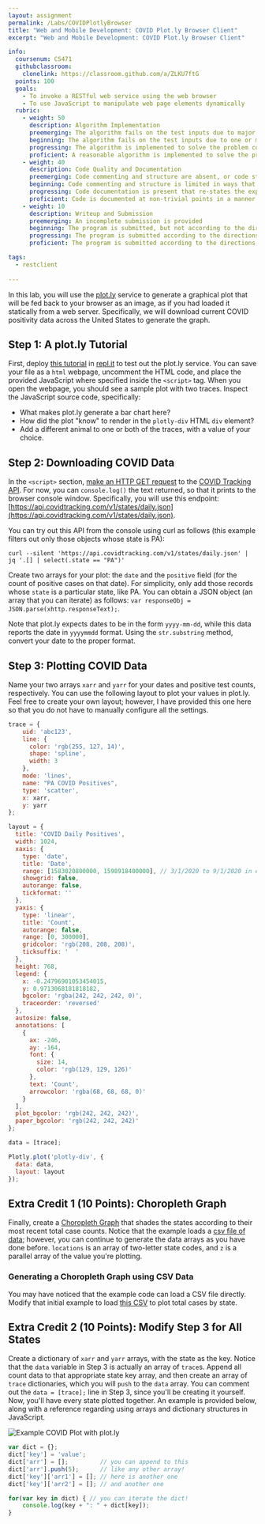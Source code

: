 ```yaml
---
layout: assignment
permalink: /Labs/COVIDPlotlyBrowser
title: "Web and Mobile Development: COVID Plot.ly Browser Client"
excerpt: "Web and Mobile Development: COVID Plot.ly Browser Client"

info:
  coursenum: CS471
  githubclassroom:
    clonelink: https://classroom.github.com/a/ZLKU7ftG
  points: 100
  goals:
    - To invoke a RESTful web service using the web browser
    - To use JavaScript to manipulate web page elements dynamically
  rubric:
    - weight: 50
      description: Algorithm Implementation
      preemerging: The algorithm fails on the test inputs due to major issues, or the program fails to compile and/or run
      beginning: The algorithm fails on the test inputs due to one or more minor issues
      progressing: The algorithm is implemented to solve the problem correctly according to given test inputs, but would fail if executed in a general case due to a minor issue or omission in the algorithm design or implementation
      proficient: A reasonable algorithm is implemented to solve the problem which correctly solves the problem according to the given test inputs, and would be reasonably expected to solve the problem in the general case
    - weight: 40
      description: Code Quality and Documentation
      preemerging: Code commenting and structure are absent, or code structure departs significantly from best practice, and/or the code departs significantly from the style guide
      beginning: Code commenting and structure is limited in ways that reduce the readability of the program, and/or there are minor departures from the style guide
      progressing: Code documentation is present that re-states the explicit code definitions, and/or code is written that mostly adheres to the style guide
      proficient: Code is documented at non-trivial points in a manner that enhances the readability of the program, and code is written according to the style guide
    - weight: 10
      description: Writeup and Submission
      preemerging: An incomplete submission is provided
      beginning: The program is submitted, but not according to the directions in one or more ways (for example, because it is lacking a readme writeup)
      progressing: The program is submitted according to the directions with a minor omission or correction needed
      proficient: The program is submitted according to the directions, including a readme writeup describing the solution

tags:
  - restclient
  
---
```


In this lab, you will use the [plot.ly](http://plot.ly) service to generate a graphical plot that will be fed back to your browser as an image, as if you had loaded it statically from a web server.  Specifically, we will download current COVID positivity data across the United States to generate the graph.

## Step 1: A plot.ly Tutorial
First, deploy [this tutorial](https://chart-studio.plotly.com/~PlotBot/880.js) in [repl.it](http://repl.it) to test out the plot.ly service.  You can save your file as a `html` webpage, uncomment the HTML code, and place the provided JavaScript where specified inside the `<script>` tag.  When you open the webpage, you should see a sample plot with two traces.  Inspect the JavaScript source code, specifically:

* What makes plot.ly generate a bar chart here?
* How did the plot "know" to render in the `plotly-div` HTML `div` element?
* Add a different animal to one or both of the traces, with a value of your choice.

## Step 2: Downloading COVID Data
In the `<script>` section, [make an HTTP GET request](https://www.w3schools.com/xml/xml_http.asp) to the [COVID Tracking API](https://covidtracking.com/data/api).  For now, you can `console.log()` the text returned, so that it prints to the browser console window.  Specifically, you will use this endpoint: [https://api.covidtracking.com/v1/states/daily.json](https://api.covidtracking.com/v1/states/daily.json).  

You can try out this API from the console using curl as follows (this example filters out only those objects whose state is PA):

`curl --silent 'https://api.covidtracking.com/v1/states/daily.json' | jq '.[] | select(.state == "PA")'`

Create two arrays for your plot: the `date` and the `positive` field (for the count of positive cases on that date).  For simplicity, only add those records whose `state` is a particular state, like PA.  You can obtain a JSON object (an array that you can iterate) as follows: `var responseObj = JSON.parse(xhttp.responseText);`.

Note that plot.ly expects dates to be in the form `yyyy-mm-dd`, while this data reports the date in `yyyymmdd` format.  Using the `str.substring` method, convert your date to the proper format.

## Step 3: Plotting COVID Data
Name your two arrays `xarr` and `yarr` for your dates and positive test counts, respectively.  You can use the following layout to plot your values in plot.ly.  Feel free to create your own layout; however, I have provided this one here so that you do not have to manually configure all the settings.

```javascript
trace = {
    uid: 'abc123',
    line: {
      color: 'rgb(255, 127, 14)', 
      shape: 'spline', 
      width: 3
    },  
    mode: 'lines', 
    name: "PA COVID Positives",
    type: 'scatter', 
    x: xarr,
    y: yarr
};

layout = {
  title: 'COVID Daily Positives', 
  width: 1024, 
  xaxis: {
    type: 'date', 
    title: 'Date', 
    range: [1583020800000, 1598918400000], // 3/1/2020 to 9/1/2020 in epoch milliseconds (https://www.epochconverter.com/)
    showgrid: false, 
    autorange: false, 
    tickformat: ''
  }, 
  yaxis: {
    type: 'linear', 
    title: 'Count', 
    autorange: false,
    range: [0, 300000],
    gridcolor: 'rgb(208, 208, 208)', 
    ticksuffix: '  '
  }, 
  height: 768, 
  legend: {
    x: -0.24796901053454015, 
    y: 0.9713068181818182, 
    bgcolor: 'rgba(242, 242, 242, 0)', 
    traceorder: 'reversed'
  }, 
  autosize: false, 
  annotations: [
    {
      ax: -246, 
      ay: -164, 
      font: {
        size: 14, 
        color: 'rgb(129, 129, 126)'
      }, 
      text: 'Count', 
      arrowcolor: 'rgba(68, 68, 68, 0)'
    }
  ], 
  plot_bgcolor: 'rgb(242, 242, 242)', 
  paper_bgcolor: 'rgb(242, 242, 242)'            
};

data = [trace];

Plotly.plot('plotly-div', {
  data: data,
  layout: layout
}); 
```

## Extra Credit 1 (10 Points): Choropleth Graph
Finally, create a [Choropleth Graph](https://plotly.com/javascript/choropleth-maps/#usa-choropleth-map) that shades the states according to their most recent total case counts.  Notice that the example loads a [csv file of data](https://raw.githubusercontent.com/plotly/datasets/master/2011_us_ag_exports.csv); however, you can continue to generate the data arrays as you have done before.  `locations` is an array of two-letter state codes, and `z` is a parallel array of the value you're plotting.  

### Generating a Choropleth Graph using CSV Data

You may have noticed that the example code can load a CSV file directly.  Modify that initial example to load [this CSV](https://api.covidtracking.com/v1/states/current.csv) to plot total cases by state.

## Extra Credit 2 (10 Points): Modify Step 3 for All States
Create a dictionary of `xarr` and `yarr` arrays, with the state as the key.  Notice that the `data` variable in Step 3 is actually an array of `trace`s.  Append all count data to that appropriate state key array, and then create an array of `trace` dictionaries, which you will `push` to the `data` array.  You can comment out the `data = [trace];` line in Step 3, since you'll be creating it yourself.  Now, you'll have every state plotted together.  An example is provided below, along with a reference regarding using arrays and dictionary structures in JavaScript.

![Example COVID Plot with plot.ly](../images/lab-covidplotlybrowser/covid-plotly.png)

```javascript
var dict = {};
dict['key'] = 'value';
dict['arr'] = [];         // you can append to this
dict['arr'].push(5);      // like any other array!
dict['key']['arr1'] = []; // here is another one
dict['key']['arr2'] = []; // and another one

for(var key in dict) { // you can iterate the dict!
    console.log(key + ": " + dict[key]);
}
```
